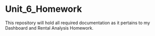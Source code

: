 # Unit_6_Homework
This repository will hold all required documentation as it pertains to my Dashboard and Rental Analysis Homework.
